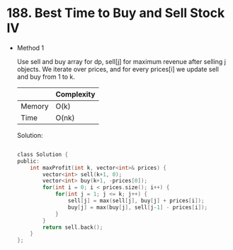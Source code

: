 # 188. Best Time to Buy and Sell Stock IV
- Method 1

    Use sell and buy array for dp, sell[j] for maximum revenue after selling j objects. We iterate over prices, and for every prices[i] we update sell and buy from 1 to k.

    | |   Complexity  |
    | ----------- | ----------- | 
    |  Memory     | O(k) | 
    |      Time       |  O(nk) | 


    Solution:

    ``` h

    class Solution {
    public:
        int maxProfit(int k, vector<int>& prices) {
            vector<int> sell(k+1, 0);
            vector<int> buy(k+1, -prices[0]);
            for(int i = 0; i < prices.size(); i++) {
                for(int j = 1; j <= k; j++) {
                    sell[j] = max(sell[j], buy[j] + prices[i]);
                    buy[j] = max(buy[j], sell[j-1] - prices[i]);
                }
            }
            return sell.back();
        }
    };

    ```

<!-- - Method 2

    This is another method.

    | |   Complexity  |
    | ----------- | ----------- | 
    |  Memory     | O(n) | 
    |      Time       |  O(n) | 


    Solution:

    ``` h



    ```

- Additional Knowledge:
       
    Here are some additional knowledge.



<br> -->